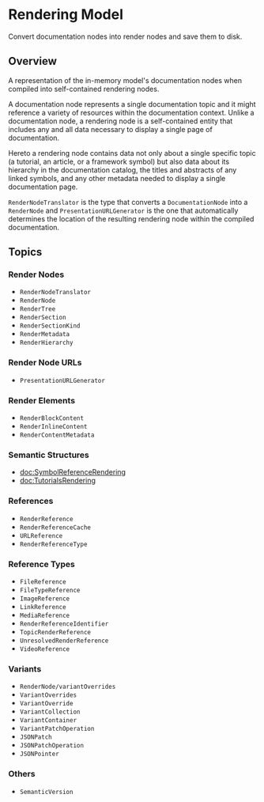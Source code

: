 # Rendering Model

Convert documentation nodes into render nodes and save them to disk.

## Overview

A representation of the in-memory model's documentation nodes when compiled into self-contained rendering nodes.

A documentation node represents a single documentation topic and it might reference a variety of resources within the documentation context. Unlike a documentation node, a rendering node is a self-contained entity that includes any and all data necessary to display a single page of documentation.

Hereto a rendering node contains data not only about a single specific topic (a tutorial, an article, or a framework symbol) but also data about its hierarchy in the documentation catalog, the titles and abstracts of any linked symbols, and any other metadata needed to display a single documentation page.

``RenderNodeTranslator`` is the type that converts a ``DocumentationNode`` into a ``RenderNode`` and ``PresentationURLGenerator`` is the one that automatically determines the location of the resulting rendering node within the compiled documentation.

## Topics

### Render Nodes

- ``RenderNodeTranslator``
- ``RenderNode``
- ``RenderTree``
- ``RenderSection``
- ``RenderSectionKind``
- ``RenderMetadata``
- ``RenderHierarchy``

### Render Node URLs

- ``PresentationURLGenerator``

### Render Elements

- ``RenderBlockContent``
- ``RenderInlineContent``
- ``RenderContentMetadata``

### Semantic Structures

- <doc:SymbolReferenceRendering>
- <doc:TutorialsRendering>

### References

- ``RenderReference``
- ``RenderReferenceCache``
- ``URLReference``
- ``RenderReferenceType``

### Reference Types

- ``FileReference``
- ``FileTypeReference``
- ``ImageReference``
- ``LinkReference``
- ``MediaReference``
- ``RenderReferenceIdentifier``
- ``TopicRenderReference``
- ``UnresolvedRenderReference``
- ``VideoReference``

### Variants

- ``RenderNode/variantOverrides``
- ``VariantOverrides``
- ``VariantOverride``
- ``VariantCollection``
- ``VariantContainer``
- ``VariantPatchOperation``
- ``JSONPatch``
- ``JSONPatchOperation``
- ``JSONPointer``

### Others

- ``SemanticVersion``

<!-- Copyright (c) 2021 Apple Inc and the Swift Project authors. All Rights Reserved. -->
